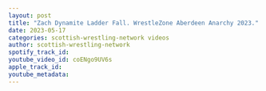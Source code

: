 ```yaml
---
layout: post
title: "Zach Dynamite Ladder Fall. WrestleZone Aberdeen Anarchy 2023."
date: 2023-05-17
categories: scottish-wrestling-network videos
author: scottish-wrestling-network
spotify_track_id: 
youtube_video_id: coENgo9UV6s
apple_track_id: 
youtube_metadata: 
---
```

